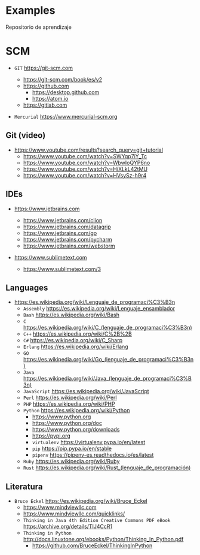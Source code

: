 # Examples

Repositorio de aprendizaje

# SCM

* `GIT` https://git-scm.com
	* https://git-scm.com/book/es/v2
	* https://github.com
		* https://desktop.github.com
		* https://atom.io
	* https://gitlab.com

* `Mercurial` https://www.mercurial-scm.org


## Git (video)

* https://www.youtube.com/results?search_query=git+tutorial
	* https://www.youtube.com/watch?v=SWYqp7iY_Tc
	* https://www.youtube.com/watch?v=WbwIoQYP6no
	* https://www.youtube.com/watch?v=HiXLkL42tMU
	* https://www.youtube.com/watch?v=HVsySz-h9r4

## IDEs

* https://www.jetbrains.com
	* https://www.jetbrains.com/clion
	* https://www.jetbrains.com/datagrip
	* https://www.jetbrains.com/go
	* https://www.jetbrains.com/pycharm
	* https://www.jetbrains.com/webstorm

* https://www.sublimetext.com
	* https://www.sublimetext.com/3


## Languages

* https://es.wikipedia.org/wiki/Lenguaje_de_programaci%C3%B3n
	* `Assembly` https://es.wikipedia.org/wiki/Lenguaje_ensamblador
	* `Bash` https://es.wikipedia.org/wiki/Bash
	* `C` https://es.wikipedia.org/wiki/C_(lenguaje_de_programaci%C3%B3n)
	* `C++` https://es.wikipedia.org/wiki/C%2B%2B
	* `C#` https://es.wikipedia.org/wiki/C_Sharp
	* `Erlang` https://es.wikipedia.org/wiki/Erlang
	* `GO` https://es.wikipedia.org/wiki/Go_(lenguaje_de_programaci%C3%B3n)
	* `Java` https://es.wikipedia.org/wiki/Java_(lenguaje_de_programaci%C3%B3n)
	* `JavaScript` https://es.wikipedia.org/wiki/JavaScript
	* `Perl` https://es.wikipedia.org/wiki/Perl
	* `PHP` https://es.wikipedia.org/wiki/PHP
	* `Python` https://es.wikipedia.org/wiki/Python
		* https://www.python.org
		* https://www.python.org/doc
		* https://www.python.org/downloads
		* https://pypi.org
		* `virtualenv` https://virtualenv.pypa.io/en/latest
		* `pip` https://pip.pypa.io/en/stable
		* `pipenv` https://pipenv-es.readthedocs.io/es/latest
	* `Ruby` https://es.wikipedia.org/wiki/Ruby
	* `Rust` https://es.wikipedia.org/wiki/Rust_(lenguaje_de_programación)

## Literatura

* `Bruce Eckel` https://es.wikipedia.org/wiki/Bruce_Eckel
	* https://www.mindviewllc.com
	* https://www.mindviewllc.com/quicklinks/
	* `Thinking in Java 4th Edition Creative Commons PDF eBook` https://archive.org/details/TIJ4CcR1
	* `Thinking in Python` http://docs.linuxtone.org/ebooks/Python/Thinking_In_Python.pdf
		* https://github.com/BruceEckel/ThinkingInPython

